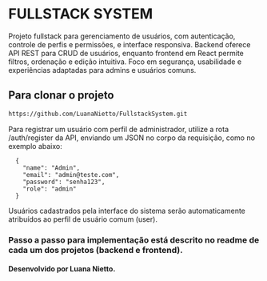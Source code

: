 # FULLSTACK SYSTEM

Projeto fullstack para gerenciamento de usuários, com autenticação, controle de perfis e permissões, e interface responsiva. Backend oferece API REST para CRUD de usuários, 
enquanto frontend em React permite filtros, ordenação e edição intuitiva. Foco em segurança, usabilidade e experiências adaptadas para admins e usuários comuns.

## Para clonar o projeto

```bash
https://github.com/LuanaNietto/FullstackSystem.git
```

Para registrar um usuário com perfil de administrador, utilize a rota /auth/register da API, enviando um JSON no corpo da requisição, como no exemplo abaixo:
```
  {
    "name": "Admin",
    "email": "admin@teste.com",
    "password": "senha123",
    "role": "admin"
  }
```

Usuários cadastrados pela interface do sistema serão automaticamente atribuídos ao perfil de usuário comum (user).

### Passo a passo para implementação está descrito no readme de cada um dos projetos (backend e frontend).

#### Desenvolvido por Luana Nietto.

